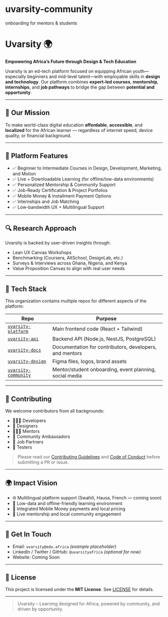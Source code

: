 # uvarsity-community
onboarding for mentors &amp; students
# Uvarsity 🌍

**Empowering Africa’s Future through Design & Tech Education**

Uvarsity is an ed-tech platform focused on equipping African youth—especially beginners and mid-level talent—with employable skills in **design and technology**. Our platform combines **expert-led courses**, **mentorship**, **internships**, and **job pathways** to bridge the gap between **potential and opportunity**.

---

## 🎯 Our Mission

To make world-class digital education **affordable**, **accessible**, and **localized** for the African learner — regardless of internet speed, device quality, or financial background.

---

## 🧩 Platform Features

- ✅ Beginner to Intermediate Courses in Design, Development, Marketing, and Motion
- ✅ Live + Downloadable Learning (for offline/low-data environments)
- ✅ Personalized Mentorship & Community Support
- ✅ Job-Ready Certification & Project Portfolios
- ✅ Mobile Money & Installment Payment Options
- ✅ Internships and Job Matching
- ✅ Low-bandwidth UX + Multilingual Support

---

## 🔍 Research Approach

Uvarsity is backed by user-driven insights through:
- Lean UX Canvas Workshops
- Benchmarking (Coursera, AltSchool, DesignLab, etc.)
- Surveys & Interviews across Ghana, Nigeria, and Kenya
- Value Proposition Canvas to align with real user needs

---

## 🔧 Tech Stack

This organization contains multiple repos for different aspects of the platform:

| Repo | Purpose |
|------|---------|
| [`uvarsity-platform`](https://github.com/Uvarsity-Learning-Platform/uvarsity-platform) | Main frontend code (React + Tailwind) |
| [`uvarsity-api`](https://github.com/Uvarsity-Learning-Platform/uvarsity-api) | Backend API (Node.js, NestJS, PostgreSQL) |
| [`uvarsity-docs`](https://github.com/Uvarsity-Learning-Platform/uvarsity-docs) | Documentation for contributors, developers, and mentors |
| [`uvarsity-design`](https://github.com/Uvarsity-Learning-Platform/uvarsity-design) | Figma files, logos, brand assets |
| [`uvarsity-community`](https://github.com/Uvarsity-Learning-Platform/uvarsity-community) | Mentor/student onboarding, event planning, social media |

---

## 🤝 Contributing

We welcome contributors from all backgrounds:

- 👨🏾‍💻 Developers
- 🎨 Designers
- 🧑🏾‍🏫 Mentors
- 📢 Community Ambassadors
- 💼 Job Partners
- 🧪 Testers

> Please read our [Contributing Guidelines](CONTRIBUTING.md) and [Code of Conduct](CODE_OF_CONDUCT.md) before submitting a PR or issue.

---

## 🌍 Impact Vision

- 🌐 Multilingual platform support (Swahili, Hausa, French — coming soon)
- 📶 Low-data and offline-friendly learning environment
- 📲 Integrated Mobile Money payments and local pricing
- 🧭 Live mentorship and local community engagement

---

## 📣 Get In Touch

- Email: `uvarsity@edu.africa` *(example placeholder)*
- LinkedIn / Twitter / GitHub: `@uvarsityafrica` *(optional for now)*
- Website: Coming Soon

---

## 📜 License

This project is licensed under the **MIT License**. See [LICENSE](LICENSE) for details.

---

> Uvarsity – Learning designed for Africa, powered by community, and driven by opportunity.

